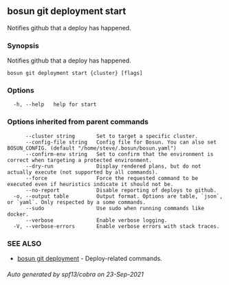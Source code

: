 ## bosun git deployment start

Notifies github that a deploy has happened.

### Synopsis

Notifies github that a deploy has happened.

```
bosun git deployment start {cluster} [flags]
```

### Options

```
  -h, --help   help for start
```

### Options inherited from parent commands

```
      --cluster string       Set to target a specific cluster.
      --config-file string   Config file for Bosun. You can also set BOSUN_CONFIG. (default "/home/steve/.bosun/bosun.yaml")
      --confirm-env string   Set to confirm that the environment is correct when targeting a protected environment.
      --dry-run              Display rendered plans, but do not actually execute (not supported by all commands).
      --force                Force the requested command to be executed even if heuristics indicate it should not be.
      --no-report            Disable reporting of deploys to github.
  -o, --output table         Output format. Options are table, `json`, or `yaml`. Only respected by a some commands.
      --sudo                 Use sudo when running commands like docker.
      --verbose              Enable verbose logging.
  -V, --verbose-errors       Enable verbose errors with stack traces.
```

### SEE ALSO

* [bosun git deployment](bosun_git_deployment.md)	 - Deploy-related commands.

###### Auto generated by spf13/cobra on 23-Sep-2021
